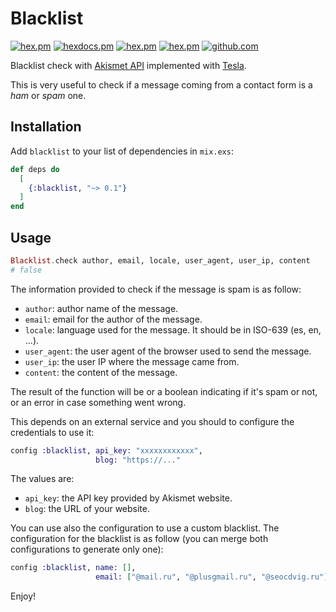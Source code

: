 # Blacklist

[![hex.pm](https://img.shields.io/hexpm/v/blacklist.svg)](https://hex.pm/packages/blacklist)
[![hexdocs.pm](https://img.shields.io/badge/hex-docs-lightgreen.svg)](https://hexdocs.pm/blacklist/)
[![hex.pm](https://img.shields.io/hexpm/dt/blacklist.svg)](https://hex.pm/packages/blacklist)
[![hex.pm](https://img.shields.io/hexpm/l/blacklist.svg)](https://hex.pm/packages/blacklist)
[![github.com](https://img.shields.io/github/last-commit/dymmer-code/blacklist.svg)](https://github.com/dymmer-code/blacklist/commits/master)

Blacklist check with [Akismet API](https://akismet.com/development/api/#comment-check) implemented with [Tesla](https://hex.pm/packages/tesla).

This is very useful to check if a message coming from a contact form is a _ham_ or _spam_ one.

## Installation

Add `blacklist` to your list of dependencies in `mix.exs`:

```elixir
def deps do
  [
    {:blacklist, "~> 0.1"}
  ]
end
```

## Usage

```elixir
Blacklist.check author, email, locale, user_agent, user_ip, content
# false
```

The information provided to check if the message is spam is as follow:

- `author`: author name of the message.
- `email`: email for the author of the message.
- `locale`: language used for the message. It should be in ISO-639 (es, en, ...).
- `user_agent`: the user agent of the browser used to send the message.
- `user_ip`: the user IP where the message came from.
- `content`: the content of the message.

The result of the function will be or a boolean indicating if it's spam or not, or an error in case something went wrong.

This depends on an external service and you should to configure the credentials to use it:

```elixir
config :blacklist, api_key: "xxxxxxxxxxxx",
                   blog: "https://..."
```

The values are:

- `api_key`: the API key provided by Akismet website.
- `blog`: the URL of your website.

You can use also the configuration to use a custom blacklist. The configuration for the blacklist is as follow (you can merge both configurations to generate only one):

```elixir
config :blacklist, name: [],
                   email: ["@mail.ru", "@plusgmail.ru", "@seocdvig.ru"]
```

Enjoy!
